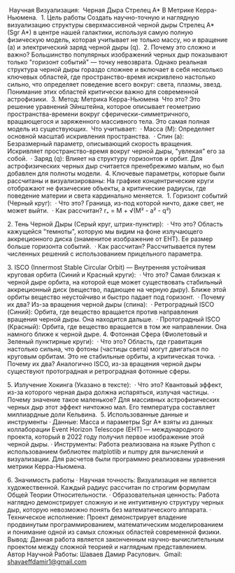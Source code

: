 ‎
Научная Визуализация:
‎      Черная Дыра Стрелец A*
‎В Метрике
‎Керра-Ньюмена.
‎
‎1. Цель работы
‎Создать научно-точную и наглядную визуализацию структуры сверхмассивной черной дыры Стрелец A* (Sgr A*) в центре нашей галактики, используя самую полную физическую модель, которая учитывает не только массу, но и вращение (a) и электрический заряд черной дыры (q).
‎
‎2. Почему это сложно и важно?
‎Большинство популярных изображений черных дыр показывают только "горизонт событий" — точку невозврата. Однако реальная структура черной дыры гораздо сложнее и включает в себя несколько ключевых областей, где пространство-время искривлено настолько сильно, что определяет поведение всего вокруг: света, плазмы, звезд. Понимание этих областей критически важно для современной астрофизики.
‎
‎3. Метод: Метрика Керра-Ньюмена
‎ Что это? Это решение уравнений Эйнштейна, которое описывает геометрию пространства-времени вокруг сферически-симметричного, вращающегося и заряженного массивного тела. Это самая полная модель из существующих.
‎ Что учитывает:
‎  · Масса (M): Определяет основной масштаб искривления пространства.
‎  · Спин (a): Безразмерный параметр, описывающий скорость вращения. Искривляет пространство-время вокруг черной дыры, "увлекая" его за собой.
‎  · Заряд (q): Влияет на структуру горизонтов и орбит. Для астрофизических черных дыр считается пренебрежимо малым, но был добавлен для полноты модели.
‎
‎4. Ключевые параметры, которые были рассчитаны и визуализированы:
‎На графике концентрические круги отображают не физические объекты, а критические радиусы, где поведение материи и света кардинально меняется.
‎
‎1. Горизонт событий (Черный круг):
‎   · Что это? Граница, из-под которой ничто, даже свет, не может выйти.
‎   · Как рассчитан? r₊ = M + √(M² - a² - q²)

‎2. Тень Черной Дыры (Серый круг, штрих-пунктир):
‎   · Что это? Область кажущейся "темноты", которую мы видим на фоне излучающего аккреционного диска (знаменитое изображение от EHT). Ее размер больше горизонта событий.
‎   · Как рассчитан? Рассчитывается путем численных решений с использованием прицельного параметра.

‎3. ISCO (Innermost Stable Circular Orbit) — Внутренняя устойчивая круговая орбита (Синий и Красный круги):
‎   · Что это? Самая близкая к черной дыре орбита, на которой еще может существовать стабильный аккреционный диск (вещество, падающее на черную дыру). Ближе этой орбиты вещество неустойчиво и быстро падает под горизонт.
‎   · Почему их два? Из-за вращения черной дыры (спина):
‎     · Ретроградный ISCO (Синий): Орбита, где вещество вращается против направления вращения черной дыры. Она находится дальше.
‎     · Протоградный ISCO (Красный): Орбита, где вещество вращается в том же направлении. Она намного ближе к черной дыре.
‎4. Фотонная Сфера (Фиолетовый и Зеленый пунктирные круги):
‎   · Что это? Область, где гравитация настолько сильна, что фотоны (частицы света) могут двигаться по круговым орбитам. Это не стабильные орбиты, а критическая точка.
‎   · Почему их два? Аналогично ISCO, из-за вращения черной дыры существуют протоградная и ретроградная фотонные сферы.

‎5. Излучение Хокинга (Указано в тексте):
‎   · Что это? Квантовый эффект, из-за которого черная дыра должна испаряться, излучая частицы.
‎   · Почему значение такое маленькое? Для массивных астрофизических черных дыр этот эффект ничтожно мал. Его температура составляет миллиардные доли Кельвина.
‎
‎5. Использованные данные и инструменты
‎· Данные: Масса и параметры Sgr A* взяты из данных коллаборации Event Horizon Telescope (EHT) — международного проекта, который в 2022 году получил первое изображение этой черной дыры.
‎· Инструменты: Работа реализована на языке Python с использованием библиотек matplotlib и numpy для вычислений и визуализации. Для расчетов были программно реализованы уравнения метрики Керра-Ньюмена.‎

‎6. Значимость работы
‎· Научная точность: Визуализация не является художественной. Каждый радиус рассчитан по строгим формулам Общей Теории Относительности.
‎· Образовательная ценность: Работа наглядно демонстрирует сложную и не интуитивную структуру черных дыр, которую невозможно понять без математического аппарата.
‎· Техническое исполнение: Проект демонстрирует владение продвинутым программированием, математическим моделированием и понимание одной из самых сложных областей современной физики.
‎
‎Вывод: 
‎Данная работа является законченным научно-вычислительным проектом между сложной теорией и наглядным представлением.
‎
‎
‎Автор Научной Работы:  Шаваев Дамир Расулович.
‎
‎Gmail:
‎shavaeffdamir1@gmail.com


